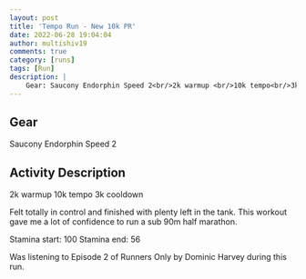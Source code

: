 ```yaml
---
layout: post
title: 'Tempo Run - New 10k PR'
date: 2022-06-28 19:04:04
author: multishiv19
comments: true
category: [runs]
tags: [Run]
description: |
    Gear: Saucony Endorphin Speed 2<br/>2k warmup <br/>10k tempo<br/>3k cooldown<br/><br/>Felt totally in control and finished with plenty left in the tank.<br/>This workout gave me a lot of confidence to run a sub 90m half marathon. <br/><br/>Stamina start: 100<br/>Stamina end: 56<br/><br/>Was listening to Episode 2 of Runners Only by Dominic Harvey during this run.
---
```


## Gear
Saucony Endorphin Speed 2

## Activity Description
2k warmup 
10k tempo
3k cooldown

Felt totally in control and finished with plenty left in the tank.
This workout gave me a lot of confidence to run a sub 90m half marathon. 

Stamina start: 100
Stamina end: 56

Was listening to Episode 2 of Runners Only by Dominic Harvey during this run.


<div width='100%' class='strava-embed-placeholder' data-embed-type='activity' data-embed-id='7380514684'></div>
<script src='https://strava-embeds.com/embed.js'></script>
